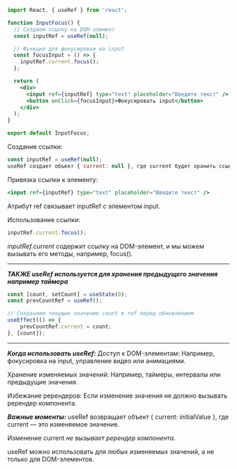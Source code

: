 ```jsx
import React, { useRef } from 'react';

function InputFocus() {
  // Создаем ссылку на DOM-элемент
  const inputRef = useRef(null);

  // Функция для фокусировки на input
  const focusInput = () => {
    inputRef.current.focus();
  };

  return (
    <div>
      <input ref={inputRef} type="text" placeholder="Введите текст" />
      <button onClick={focusInput}>Фокусировать input</button>
    </div>
  );
}

export default InputFocus;
```
Создание ссылки:

```jsx
const inputRef = useRef(null);
useRef создает объект { current: null }, где current будет хранить ссылку на DOM-элемент.
```
Привязка ссылки к элементу:
```jsx
<input ref={inputRef} type="text" placeholder="Введите текст" />
```
Атрибут ref связывает inputRef с элементом input.

Использование ссылки:
```jsx
inputRef.current.focus();
```
*inputRef.current* содержит ссылку на DOM-элемент, и мы можем вызывать его методы, например, focus().
___
***ТАКЖЕ useRef используется для хранения предыдущего значения например таймера***
```jsx
const [count, setCount] = useState(0);
const prevCountRef = useRef();

// Сохраняем текущее значение count в ref перед обновлением
useEffect(() => {
    prevCountRef.current = count;
}, [count]);
```

___
***Когда использовать useRef:***
Доступ к DOM-элементам: Например, фокусировка на input, управление видео или анимациями.

Хранение изменяемых значений: Например, таймеры, интервалы или предыдущие значения.

Избежание ререндеров: Если изменение значения не должно вызывать ререндер компонента.

***Важные моменты:***
useRef возвращает объект { current: initialValue }, где current — это изменяемое значение.

Изменение current *не вызывает ререндер компонента.*

useRef можно использовать для любых изменяемых значений, а не только для DOM-элементов.